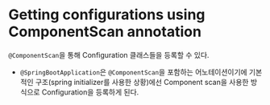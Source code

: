 # Getting configurations using ComponentScan annotation

`@ComponentScan`을 통해 Configuration 클래스들을 등록할 수 있다.
- `@SpringBootApplication`은 `@ComponentScan`을 포함하는 어노테이션이기에 기본적인 구조(spring initializer를 사용한 상황)에선 Component scan을 사용한 방식으로 Configuration을 등록하게 된다.